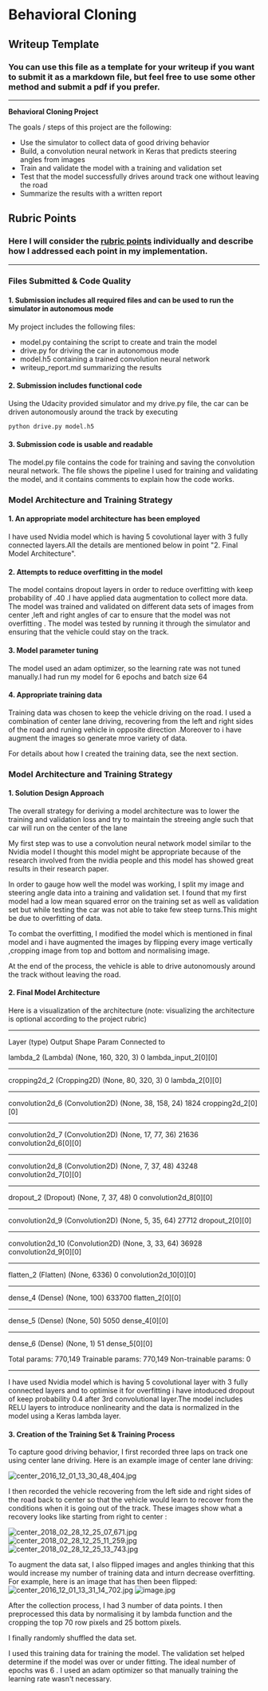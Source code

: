 
# **Behavioral Cloning** 

## Writeup Template

### You can use this file as a template for your writeup if you want to submit it as a markdown file, but feel free to use some other method and submit a pdf if you prefer.

---

**Behavioral Cloning Project**

The goals / steps of this project are the following:
* Use the simulator to collect data of good driving behavior
* Build, a convolution neural network in Keras that predicts steering angles from images
* Train and validate the model with a training and validation set
* Test that the model successfully drives around track one without leaving the road
* Summarize the results with a written report


[//]: # (Image References)

[image1]: ./examples/placeholder.png "Model Visualization"
[image2]: ./examples/placeholder.png "Grayscaling"
[image3]: ./examples/placeholder_small.png "Recovery Image"
[image4]: ./examples/placeholder_small.png "Recovery Image"
[image5]: ./examples/placeholder_small.png "Recovery Image"
[image6]: ./examples/placeholder_small.png "Normal Image"
[image7]: ./examples/placeholder_small.png "Flipped Image"

## Rubric Points
### Here I will consider the [rubric points](https://review.udacity.com/#!/rubrics/432/view) individually and describe how I addressed each point in my implementation.  

---
### Files Submitted & Code Quality

#### 1. Submission includes all required files and can be used to run the simulator in autonomous mode

My project includes the following files:
* model.py containing the script to create and train the model
* drive.py for driving the car in autonomous mode
* model.h5 containing a trained convolution neural network 
* writeup_report.md  summarizing the results

#### 2. Submission includes functional code
Using the Udacity provided simulator and my drive.py file, the car can be driven autonomously around the track by executing 
```sh
python drive.py model.h5
```

#### 3. Submission code is usable and readable

The model.py file contains the code for training and saving the convolution neural network. The file shows the pipeline I used for training and validating the model, and it contains comments to explain how the code works.


### Model Architecture and Training Strategy

#### 1. An appropriate model architecture has been employed




I have used Nvidia model which is having 5 covolutional layer with 3 fully connected layers.All the details are mentioned below in point "2. Final Model Architecture".

 

#### 2. Attempts to reduce overfitting in the model

The model contains dropout layers in order to reduce overfitting with keep probability of .40 .I have applied data augmentation to collect more data. The model was trained and validated on different data sets of images from center ,left and right angles of car to ensure that the model was not overfitting . The model was tested by running it through the simulator and ensuring that the vehicle could stay on the track.

#### 3. Model parameter tuning

The model used an adam optimizer, so the learning rate was not tuned manually.I had run my model for 6 epochs and batch size 64

#### 4. Appropriate training data

Training data was chosen to keep the vehicle driving on the road. I used a combination of center lane driving, recovering from the left and right sides of the road and runing vehicle in opposite direction .Moreover to i have augment the images so generate mroe variety of data. 

For details about how I created the training data, see the next section.

### Model Architecture and Training Strategy

#### 1. Solution Design Approach

The overall strategy for deriving a model architecture was to lower the training and validation loss and try to maintain the streeing angle such that car will run on the center of the lane

My first step was to use a convolution neural network model similar to the Nvidia model I thought this model might be appropriate because of the research involved from the nvidia people and this model has showed great results in their research paper.

In order to gauge how well the model was working, I split my image and steering angle data into a training and validation set. I found that my first model had a low mean squared error on the training set as well as validation set but while testing the car was not able to take few steep turns.This might be due to overfitting of data. 

To combat the overfitting, I modified the model which is mentioned in final model and i have augmented the images by flipping every image vertically ,cropping image from top and bottom and normalising image.

At the end of the process, the vehicle is able to drive autonomously around the track without leaving the road.



#### 2. Final Model Architecture

Here is a visualization of the architecture (note: visualizing the architecture is optional according to the project rubric)



____________________________________________________________________________________________________
Layer (type)                     Output Shape          Param       Connected to                     

lambda_2 (Lambda)                (None, 160, 320, 3)   0           lambda_input_2[0][0]             
____________________________________________________________________________________________________
cropping2d_2 (Cropping2D)        (None, 80, 320, 3)    0           lambda_2[0][0]                   
____________________________________________________________________________________________________
convolution2d_6 (Convolution2D)  (None, 38, 158, 24)   1824        cropping2d_2[0][0]               
____________________________________________________________________________________________________
convolution2d_7 (Convolution2D)  (None, 17, 77, 36)    21636       convolution2d_6[0][0]            
____________________________________________________________________________________________________
convolution2d_8 (Convolution2D)  (None, 7, 37, 48)     43248       convolution2d_7[0][0]            
____________________________________________________________________________________________________
dropout_2 (Dropout)              (None, 7, 37, 48)     0           convolution2d_8[0][0]            
____________________________________________________________________________________________________
convolution2d_9 (Convolution2D)  (None, 5, 35, 64)     27712       dropout_2[0][0]                  
____________________________________________________________________________________________________
convolution2d_10 (Convolution2D) (None, 3, 33, 64)     36928       convolution2d_9[0][0]            
____________________________________________________________________________________________________
flatten_2 (Flatten)              (None, 6336)          0           convolution2d_10[0][0]           
____________________________________________________________________________________________________
dense_4 (Dense)                  (None, 100)           633700      flatten_2[0][0]                  
____________________________________________________________________________________________________
dense_5 (Dense)                  (None, 50)            5050        dense_4[0][0]                    
____________________________________________________________________________________________________
dense_6 (Dense)                  (None, 1)             51          dense_5[0][0]                    

Total params: 770,149
Trainable params: 770,149
Non-trainable params: 0
____________________________________________________________________________________________________
 

I have used Nvidia model which is having 5 covolutional layer with 3 fully connected layers  and to optimise it for overfitting i have intoduced dropout of keep probability 0.4 after 3rd convolutional layer.The model includes RELU layers to introduce nonlinearity and the data is normalized in the model using a Keras lambda layer.


#### 3. Creation of the Training Set & Training Process

To capture good driving behavior, I first recorded three laps on track one using center lane driving.
Here is an example image of center lane driving:

![center_2016_12_01_13_30_48_404.jpg](attachment:center_2016_12_01_13_30_48_404.jpg)

I then recorded the vehicle recovering from the left side and right sides of the road back to center so that the vehicle would learn to 
recover from the conditions when it is going out of the track.
These images show what a recovery looks like starting from  right to center :

![center_2018_02_28_12_25_07_671.jpg](attachment:center_2018_02_28_12_25_07_671.jpg)
![center_2018_02_28_12_25_11_259.jpg](attachment:center_2018_02_28_12_25_11_259.jpg)
![center_2018_02_28_12_25_13_743.jpg](attachment:center_2018_02_28_12_25_13_743.jpg)


To augment the data sat, I also flipped images and angles thinking that this would increase my number of training data and inturn decrease overfitting. For example, here is an image that has then been flipped:
![center_2016_12_01_13_31_14_702.jpg](attachment:center_2016_12_01_13_31_14_702.jpg)
![image.jpg](attachment:image.jpg)

After the collection process, I had 3 number of data points. I then preprocessed this data by normalising it by lambda function and the  cropping the top 70 row pixels and 25 bottom pixels.

I finally randomly shuffled the data set. 

I used this training data for training the model.
The validation set helped determine if the model was over or under fitting.
The ideal number of epochs was 6 .
I used an adam optimizer so that manually training the learning rate wasn't necessary.

